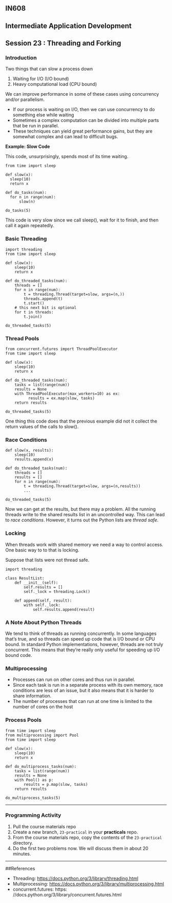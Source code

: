 ## IN608
## Intermediate Application Development

## Session 23 :  Threading and Forking

### Introduction
Two things that can slow a process down
  1. Waiting for I/O (I/O bound)
  2. Heavy computational load (CPU bound)

We can improve performance in some of these cases using concurrency and/or parallelism.
  - If our process is waiting on I/O, then we can use concurrency to do something else while waiting
  - Sometimes a complex computation can be divided into multiple parts that be run in parallel.
  - These techniques can yield great performance gains, but they are somewhat complex and can lead to difficult bugs.

**Example: Slow Code**

This code, unsurprisingly, spends most of its time waiting.
  ```
from time import sleep

def slow(x):
    sleep(10)
    return x

def do_tasks(num):
    for n in range(num):
        slow(n)

do_tasks(5)
```
This code is very slow since we call sleep(), wait for it to finish, and then call it again repeatedly.

### Basic Threading
```
import threading
from time import sleep
      
def slow(x):
    sleep(10)
    return x
    
def do_threaded_tasks(num):
    threads = []
    for n in range(num):
        t = threading.Thread(target=slow, args=(n,))
        threads.append(t)
        t.start()
    # this next bit is optional
    for t in threads:
        t.join()

do_threaded_tasks(5)
```

### Thread Pools
```
from concurrent.futures import ThreadPoolExecutor
from time import sleep

def slow(x):
    sleep(10)
    return x

def do_threaded_tasks(num):
    tasks = list(range(num))
    results = None
    with ThreadPoolExecutor(max_workers=10) as ex:
          results = ex.map(slow, tasks)
    return results

do_threaded_tasks(5)
```
One thing this code does that the previous example did not it collect the return values of the calls to slow().

### Race Conditions
```
def slow(x, results):
    sleep(10)
    results.append(x)
    
def do_threaded_tasks(num):
    threads = []
    results = []
    for n in range(num):
        t = threading.Thread(target=slow, args=(n,results))
        ...
      
do_threaded_tasks(5)
```
Now we can get at the results, but there may a problem. All the running threads write to the shared results list in an uncontrolled way. This can lead to *race conditions*. However, it turns out the Python lists are *thread safe*.

### Locking

When threads work with shared memory we need a way to control access. One basic way to to that is locking.

Suppose that lists were not thread safe.

```
import threading

class ResultList:
    def __init__(self):
        self.results = []
        self._lock = threading.Lock()
          
    def append(self, result):
        with self._lock:
            self.results.append(result)
```

###  A Note About Python Threads
We tend to think of threads as running concurrently. In some languages that’s true, and so threads can speed up code that is I/O bound or CPU bound. In standard Python implementations, however, threads are not truly concurrent. This means that they’re really only useful for speeding up I/O bound code.

### Multiprocessing
  - Processes can run on other cores and thus run in parallel.
  - Since each task is run in a separate process with its own memory, race conditions are less of an issue, but it also means that it is harder to share information.
  - The number of processes that can run at one time is limited to the number of cores on the host


### Process Pools
```
from time import sleep
from multiprocessing import Pool
from time import sleep

def slow(x):
    sleep(10)
    return x
          
def do_multiprocess_tasks(num):
    tasks = list(range(num))
    results = None
    with Pool() as p:
        results = p.map(slow, tasks)
    return results
          
do_multiprocess_tasks(5)
```



---
### Programming Activity
  1. Pull the course materials repo
  2. Create a new branch, `23-practical` in your **practicals** repo.
  3. From the course materials repo, copy the contents of the `23-practical` directory.
  4. Do the first two problems now.  We will discuss them in about 20 minutes.
---



##References

  - Threading: https://docs.python.org/3/library/threading.html
  - Multiprocessing: https://docs.python.org/3/library/multiprocessing.html
  - concurrent.futures: https: //docs.python.org/3/library/concurrent.futures.html

